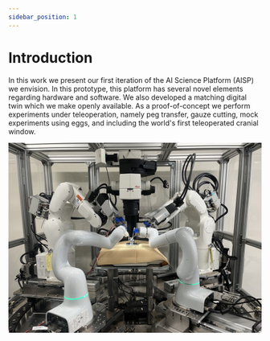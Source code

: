 ```yaml
---
sidebar_position: 1
---
```


# Introduction

In this work we present our first iteration of the AI Science Platform (AISP) we envision. In this prototype, this platform has several novel elements regarding hardware and software. We also developed a matching digital twin which we make openly available. As a proof-of-concept we perform experiments under teleoperation, namely peg transfer, gauze cutting, mock experiments using eggs, and including the world's first teleoperated cranial window.

![test](/img/real_system.jpg)